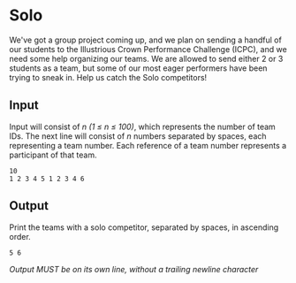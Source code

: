# Solo

We've got a group project coming up, and we plan on sending a handful of our students to the Illustrious Crown Performance Challenge (ICPC), and we need some help organizing our teams. We are allowed to send either 2 or 3 students as a team, but some of our most eager performers have been trying to sneak in. Help us catch the Solo competitors!

## Input

Input will consist of _n (1 ≤ n ≤ 100)_, which represents the number of team IDs. The next line will consist of _n_ numbers separated by spaces, each representing a team number. Each reference of a team number represents a participant of that team.

```
10
1 2 3 4 5 1 2 3 4 6
```

## Output

Print the teams with a solo competitor, separated by spaces, in ascending order.

```
5 6
```

_Output MUST be on its own line, without a trailing newline character_
